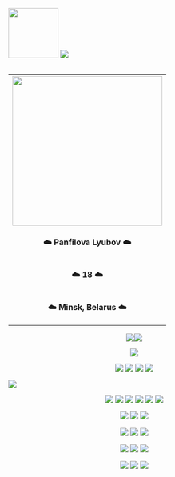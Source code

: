 <!-- <h1 align="center"> Hi there 👋 </h1> -->
<a href="#"><img src="https://media.giphy.com/media/WUlplcMpOCEmTGBtBW/giphy.gif" width="100"></a>
<a href="#"> <img src="https://readme-typing-svg.demolab.com?font=Dangrek&size=36&duration=6000&pause=1000&color=D481FF&background=4D23FF00&center=true&vCenter=true&width=435&lines=Hey!+Nice+to+see+you!"></a>

<!-- [![Typing SVG](https://readme-typing-svg.demolab.com?font=Dangrek&size=36&duration=6000&pause=1000&color=D481FF&background=4D23FF00&center=true&vCenter=true&width=435&lines=Hey!+Nice+to+see+you!)](#) 
<img src="https://media.giphy.com/media/WUlplcMpOCEmTGBtBW/giphy.gif" width="100"> -->

<!-- Right table -->

<table align="right" border="0">
    <tr><td><a href="#"><img src="https://user-images.githubusercontent.com/91209785/191731626-31667f23-0a7e-4393-ade8-e3bd10826894.jpg" width="300"></a></td></tr>
    <tr><td><p align="center"> <b>☁️ Panfilova Lyubov ☁️ </b></p></td></tr>
    <tr><td><p align="center"><b> ☁️ 18 ☁️</b></td></tr>
    <tr><td><p align="center"><b> ☁️ Minsk, Belarus ☁️ </b></td></tr>
</table>

<!-- Stats -->

<p align="center">
<a href="#"><img src="https://github-readme-stats.vercel.app/api?username=panfluba&show_icons=true&theme=material-palenight"><img src="https://github-readme-streak-stats.herokuapp.com?user=panfluba&theme=material-palenight&date_format=M%20j%5B%2C%20Y%5D"></a>


<!-- Links -->
<p align="center">
<a href="#"><img src="https://user-images.githubusercontent.com/91209785/191745823-abda2fff-31ff-4ca7-8a15-d4cd2df7ba01.gif"></a>


<p align="center">
<a href="https://www.linkedin.com/in/lyubov-panfilova-55068b243/"><img src="https://img.shields.io/badge/linkedin-%230077B5.svg?style=for-the-badge&logo=linkedin&logoColor=white"></a>
<a href="https://t.me/lubo0ow"><img src="https://img.shields.io/badge/Telegram-2CA5E0?style=for-the-badge&logo=telegram&logoColor=white"></a>
<a href="https://www.twitch.tv/balabonya"><img src="https://img.shields.io/badge/Twitch-%239146FF.svg?style=for-the-badge&logo=Twitch&logoColor=white"></a>
<a href="https://www.panfluba@gmail.com"><img src="https://img.shields.io/badge/Gmail-%23E4405F?style=for-the-badge&logo=gmail&logoColor=white"></a>

<!-- [![LinkedIn](https://img.shields.io/badge/linkedin-%230077B5.svg?style=for-the-badge&logo=linkedin&logoColor=white)](#) 
[![Telegram](https://img.shields.io/badge/Telegram-2CA5E0?style=for-the-badge&logo=telegram&logoColor=white)](#) 
[![Twitch](https://img.shields.io/badge/Twitch-%239146FF.svg?style=for-the-badge&logo=Twitch&logoColor=white)](#) 
[![Gmail](https://img.shields.io/badge/Gmail-%23E4405F?style=for-the-badge&logo=gmail&logoColor=white)](#) -->

[![](https://activity-graph.herokuapp.com/graph?username=panfluba&theme=material-palenight)](#)

<!--#### 🎨 Design-->
<p align="center">
<a href="#"><img src="https://user-images.githubusercontent.com/91209785/191903263-69fe9ac7-8c8b-4985-ba06-e20c24d1f9d0.gif"></a>
<a href="#"><img src="https://img.shields.io/badge/adobe%20photoshop-%231976D2.svg?style=for-the-badge&logo=adobe%20photoshop&logoColor=white"></a>
<a href="#"><img src="https://img.shields.io/badge/figma-7957D5.svg?style=for-the-badge&logo=figma&logoColor=white"></a>
<a href="#"><img src="https://img.shields.io/badge/Adobe%20Premiere%20Pro-%23593d88.svg?style=for-the-badge&logo=Adobe%20Premiere%20Pro&logoColor=white"></a>
<a href="#"><img src="https://img.shields.io/badge/blender-%23F5792A.svg?style=for-the-badge&logo=blender&logoColor=white"></a>
<a href="#"><img src="https://img.shields.io/badge/adobe%20illustrator-%23FF9A00.svg?style=for-the-badge&logo=adobe%20illustrator&logoColor=white"></a>

<!--[![Adobe Photoshop](https://img.shields.io/badge/adobe%20photoshop-%231976D2.svg?style=for-the-badge&logo=adobe%20photoshop&logoColor=white)](#)
[![Figma](https://img.shields.io/badge/figma-7957D5.svg?style=for-the-badge&logo=figma&logoColor=white)](#)
[![Adobe Premiere Pro](https://img.shields.io/badge/Adobe%20Premiere%20Pro-%23593d88.svg?style=for-the-badge&logo=Adobe%20Premiere%20Pro&logoColor=white)](#)
[![Blender](https://img.shields.io/badge/blender-%23F5792A.svg?style=for-the-badge&logo=blender&logoColor=white)](#)
[![Adobe Illustrator](https://img.shields.io/badge/adobe%20illustrator-%23FF9A00.svg?style=for-the-badge&logo=adobe%20illustrator&logoColor=white)](#)-->


<!-- #### 📚 Languages -->
<p align="center">
<a href="#"><img src="https://user-images.githubusercontent.com/91209785/191902318-64b373bb-876c-4a44-8e1b-e179a5b2fbd5.gif"></a>
<a href="#"><img src="https://img.shields.io/badge/JavaScript-ffcd00.svg?style=for-the-badge&logo=javascript&logoColor=black"></a>
<a href="#"><img src="https://img.shields.io/badge/c++-3765ab.svg?style=for-the-badge&logo=c%2B%2B&logoColor=white"></a>

<!-- [![JavaScript](https://img.shields.io/badge/JavaScript-ffcd00.svg?style=for-the-badge&logo=javascript&logoColor=black)](#)
[![C++](https://img.shields.io/badge/c++-3765ab.svg?style=for-the-badge&logo=c%2B%2B&logoColor=white)](#) -->

<!--#### 💻 Web-->
<p align="center">
<a href="#"><img src="https://user-images.githubusercontent.com/91209785/191903247-0b43c080-f0f8-4ef0-96f8-fca1504dd83d.gif"></a>
<a href="#"><img src="https://img.shields.io/badge/HTML5-e5632c?style=for-the-badge&logo=html5&logoColor=white"></a>
<a href="#"><img src="https://img.shields.io/badge/CSS3-3ca3cf?style=for-the-badge&logo=css3&logoColor=white"></a>

<!-- #### 📚 Frameworks -->
<p align="center">
<a href="#"><img src="https://user-images.githubusercontent.com/91209785/191903289-4090bb00-eb2c-471f-bd98-95c6a6a6147c.gif"></a>
<a href="#"><img src="https://img.shields.io/badge/Qt-689674.svg?style=for-the-badge&logo=Qt&logoColor=white"></a>
<a href="#"><img src="https://img.shields.io/badge/react-%2320232a.svg?style=for-the-badge&logo=react&logoColor=white"></a>


<!-- #### 🎓 Education -->
<p align="center">
<a href="#"><img src="https://user-images.githubusercontent.com/91209785/191903292-5b1e875f-fe51-49d2-b7f7-4322f73e8cbb.gif"></a>
<a href="#"><img src="https://img.shields.io/badge/Codewars-db5127?style=for-the-badge&logo=codewars&logoColor=white"></a>
<a href="#"><img src="#"></a>


<!--
**panfluba/panfluba** is a ✨ _special_ ✨ repository because its `README.md` (this file) appears on your GitHub profile.

Here are some ideas to get you started:

- 🔭 I’m currently working on ...
- 🌱 I’m currently learning ...
- 👯 I’m looking to collaborate on ...
- 🤔 I’m looking for help with ...
- 💬 Ask me about ...
- 📫 How to reach me: ...
- 😄 Pronouns: ...
- ⚡ Fun fact: ...

-->

